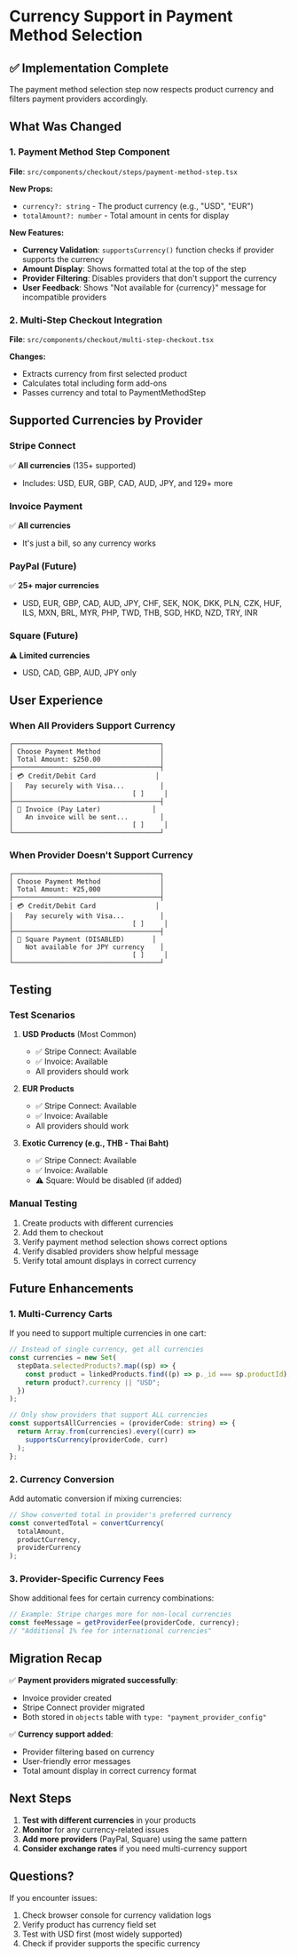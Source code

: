 # Currency Support in Payment Method Selection

## ✅ Implementation Complete

The payment method selection step now respects product currency and filters payment providers accordingly.

## What Was Changed

### 1. Payment Method Step Component
**File**: `src/components/checkout/steps/payment-method-step.tsx`

**New Props:**
- `currency?: string` - The product currency (e.g., "USD", "EUR")
- `totalAmount?: number` - Total amount in cents for display

**New Features:**
- **Currency Validation**: `supportsCurrency()` function checks if provider supports the currency
- **Amount Display**: Shows formatted total at the top of the step
- **Provider Filtering**: Disables providers that don't support the currency
- **User Feedback**: Shows "Not available for {currency}" message for incompatible providers

### 2. Multi-Step Checkout Integration
**File**: `src/components/checkout/multi-step-checkout.tsx`

**Changes:**
- Extracts currency from first selected product
- Calculates total including form add-ons
- Passes currency and total to PaymentMethodStep

## Supported Currencies by Provider

### Stripe Connect
✅ **All currencies** (135+ supported)
- Includes: USD, EUR, GBP, CAD, AUD, JPY, and 129+ more

### Invoice Payment
✅ **All currencies**
- It's just a bill, so any currency works

### PayPal (Future)
✅ **25+ major currencies**
- USD, EUR, GBP, CAD, AUD, JPY, CHF, SEK, NOK, DKK, PLN, CZK, HUF, ILS, MXN, BRL, MYR, PHP, TWD, THB, SGD, HKD, NZD, TRY, INR

### Square (Future)
⚠️ **Limited currencies**
- USD, CAD, GBP, AUD, JPY only

## User Experience

### When All Providers Support Currency
```
┌─────────────────────────────────────┐
│ Choose Payment Method               │
│ Total Amount: $250.00               │
├─────────────────────────────────────┤
│ 💳 Credit/Debit Card               │
│   Pay securely with Visa...         │
│                              [ ]     │
├─────────────────────────────────────┤
│ 📄 Invoice (Pay Later)             │
│   An invoice will be sent...        │
│                              [ ]     │
└─────────────────────────────────────┘
```

### When Provider Doesn't Support Currency
```
┌─────────────────────────────────────┐
│ Choose Payment Method               │
│ Total Amount: ¥25,000               │
├─────────────────────────────────────┤
│ 💳 Credit/Debit Card               │
│   Pay securely with Visa...         │
│                              [ ]     │
├─────────────────────────────────────┤
│ 📄 Square Payment (DISABLED)       │
│   Not available for JPY currency    │
│                              [ ]     │
└─────────────────────────────────────┘
```

## Testing

### Test Scenarios

1. **USD Products** (Most Common)
   - ✅ Stripe Connect: Available
   - ✅ Invoice: Available
   - All providers should work

2. **EUR Products**
   - ✅ Stripe Connect: Available
   - ✅ Invoice: Available
   - All providers should work

3. **Exotic Currency (e.g., THB - Thai Baht)**
   - ✅ Stripe Connect: Available
   - ✅ Invoice: Available
   - ⚠️ Square: Would be disabled (if added)

### Manual Testing

1. Create products with different currencies
2. Add them to checkout
3. Verify payment method selection shows correct options
4. Verify disabled providers show helpful message
5. Verify total amount displays in correct currency

## Future Enhancements

### 1. Multi-Currency Carts
If you need to support multiple currencies in one cart:
```typescript
// Instead of single currency, get all currencies
const currencies = new Set(
  stepData.selectedProducts?.map((sp) => {
    const product = linkedProducts.find((p) => p._id === sp.productId);
    return product?.currency || "USD";
  })
);

// Only show providers that support ALL currencies
const supportsAllCurrencies = (providerCode: string) => {
  return Array.from(currencies).every((curr) =>
    supportsCurrency(providerCode, curr)
  );
};
```

### 2. Currency Conversion
Add automatic conversion if mixing currencies:
```typescript
// Show converted total in provider's preferred currency
const convertedTotal = convertCurrency(
  totalAmount,
  productCurrency,
  providerCurrency
);
```

### 3. Provider-Specific Currency Fees
Show additional fees for certain currency combinations:
```typescript
// Example: Stripe charges more for non-local currencies
const feeMessage = getProviderFee(providerCode, currency);
// "Additional 1% fee for international currencies"
```

## Migration Recap

✅ **Payment providers migrated successfully**:
- Invoice provider created
- Stripe Connect provider migrated
- Both stored in `objects` table with `type: "payment_provider_config"`

✅ **Currency support added**:
- Provider filtering based on currency
- User-friendly error messages
- Total amount display in correct currency format

## Next Steps

1. **Test with different currencies** in your products
2. **Monitor** for any currency-related issues
3. **Add more providers** (PayPal, Square) using the same pattern
4. **Consider exchange rates** if you need multi-currency support

## Questions?

If you encounter issues:
1. Check browser console for currency validation logs
2. Verify product has currency field set
3. Test with USD first (most widely supported)
4. Check if provider supports the specific currency

